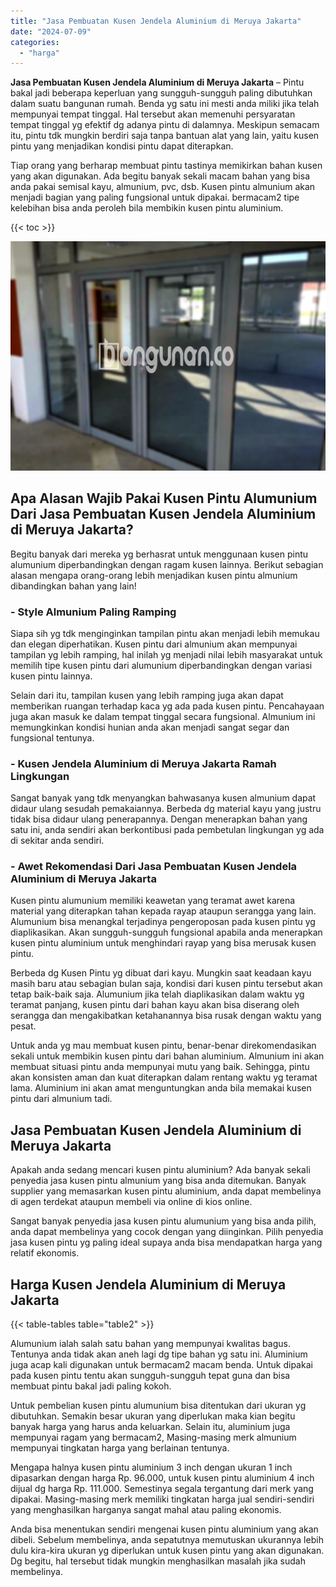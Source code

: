 ```yaml
---
title: "Jasa Pembuatan Kusen Jendela Aluminium di Meruya Jakarta"
date: "2024-07-09"
categories: 
  - "harga"
---
```


**Jasa Pembuatan Kusen Jendela Aluminium di Meruya Jakarta** – Pintu bakal jadi beberapa keperluan yang sungguh-sungguh paling dibutuhkan dalam suatu bangunan rumah. Benda yg satu ini mesti anda miliki jika telah mempunyai tempat tinggal. Hal tersebut akan memenuhi persyaratan tempat tinggal yg efektif dg adanya pintu di dalamnya. Meskipun semacam itu, pintu tdk mungkin berdiri saja tanpa bantuan alat yang lain, yaitu kusen pintu yang menjadikan kondisi pintu dapat diterapkan.

Tiap orang yang berharap membuat pintu tastinya memikirkan bahan kusen yang akan digunakan. Ada begitu banyak sekali macam bahan yang bisa anda pakai semisal kayu, almunium, pvc, dsb. Kusen pintu almunium akan menjadi bagian yang paling fungsional untuk dipakai. bermacam2 tipe kelebihan bisa anda peroleh bila membikin kusen pintu aluminium.

{{< toc >}}

![Jasa Pembuatan Kusen Jendela Aluminium di Meruya Jakarta](/images/harga-kusen-jendela-alumunium-36.png)

## Apa Alasan Wajib Pakai Kusen Pintu Alumunium Dari Jasa Pembuatan Kusen Jendela Aluminium di Meruya Jakarta?

Begitu banyak dari mereka yg berhasrat untuk menggunaan kusen pintu alumunium diperbandingkan dengan ragam kusen lainnya. Berikut sebagian alasan mengapa orang-orang lebih menjadikan kusen pintu almunium dibandingkan bahan yang lain!

### \- Style Almunium Paling Ramping

Siapa sih yg tdk menginginkan tampilan pintu akan menjadi lebih memukau dan elegan diperhatikan. Kusen pintu dari almunium akan mempunyai tampilan yg lebih ramping, hal inilah yg menjadi nilai lebih masyarakat untuk memilih tipe kusen pintu dari alumunium diperbandingkan dengan variasi kusen pintu lainnya.

Selain dari itu, tampilan kusen yang lebih ramping juga akan dapat memberikan ruangan terhadap kaca yg ada pada kusen pintu. Pencahayaan juga akan masuk ke dalam tempat tinggal secara fungsional. Almunium ini memungkinkan kondisi hunian anda akan menjadi sangat segar dan fungsional tentunya.

### \- Kusen Jendela Aluminium di Meruya Jakarta Ramah Lingkungan

Sangat banyak yang tdk menyangkan bahwasanya kusen almunium dapat didaur ulang sesudah pemakaiannya. Berbeda dg material kayu yang justru tidak bisa didaur ulang penerapannya. Dengan menerapkan bahan yang satu ini, anda sendiri akan berkontibusi pada pembetulan lingkungan yg ada di sekitar anda sendiri.

### \- Awet Rekomendasi Dari Jasa Pembuatan Kusen Jendela Aluminium di Meruya Jakarta

Kusen pintu alumunium memiliki keawetan yang teramat awet karena material yang diterapkan tahan kepada rayap ataupun serangga yang lain. Alumunium bisa menangkal terjadinya pengeroposan pada kusen pintu yg diaplikasikan. Akan sungguh-sungguh fungsional apabila anda menerapkan kusen pintu aluminium untuk menghindari rayap yang bisa merusak kusen pintu.

Berbeda dg Kusen Pintu yg dibuat dari kayu. Mungkin saat keadaan kayu masih baru atau sebagian bulan saja, kondisi dari kusen pintu tersebut akan tetap baik-baik saja. Alumunium jika telah diaplikasikan dalam waktu yg teramat panjang, kusen pintu dari bahan kayu akan bisa diserang oleh serangga dan mengakibatkan ketahanannya bisa rusak dengan waktu yang pesat.

Untuk anda yg mau membuat kusen pintu, benar-benar direkomendasikan sekali untuk membikin kusen pintu dari bahan aluminium. Almunium ini akan membuat situasi pintu anda mempunyai mutu yang baik. Sehingga, pintu akan konsisten aman dan kuat diterapkan dalam rentang waktu yg teramat lama. Aluminium ini akan amat menguntungkan anda bila memakai kusen pintu dari almunium tadi.

## Jasa Pembuatan Kusen Jendela Aluminium di Meruya Jakarta

Apakah anda sedang mencari kusen pintu aluminium? Ada banyak sekali penyedia jasa kusen pintu almunium yang bisa anda ditemukan. Banyak supplier yang memasarkan kusen pintu aluminium, anda dapat membelinya di agen terdekat ataupun membeli via online di kios online.

Sangat banyak penyedia jasa kusen pintu alumunium yang bisa anda pilih, anda dapat membelinya yang cocok dengan yang diinginkan. Pilih penyedia jasa kusen pintu yg paling ideal supaya anda bisa mendapatkan harga yang relatif ekonomis.

## Harga Kusen Jendela Aluminium di Meruya Jakarta

{{< table-tables table="table2" >}}

Alumunium ialah salah satu bahan yang mempunyai kwalitas bagus. Tentunya anda tidak akan aneh lagi dg tipe bahan yg satu ini. Aluminium juga acap kali digunakan untuk bermacam2 macam benda. Untuk dipakai pada kusen pintu tentu akan sungguh-sungguh tepat guna dan bisa membuat pintu bakal jadi paling kokoh.

Untuk pembelian kusen pintu alumunium bisa ditentukan dari ukuran yg dibutuhkan. Semakin besar ukuran yang diperlukan maka kian begitu banyak harga yang harus anda keluarkan. Selain itu, aluminium juga mempunyai ragam yang bermacam2, Masing-masing merk almunium mempunyai tingkatan harga yang berlainan tentunya.

Mengapa halnya kusen pintu aluminium 3 inch dengan ukuran 1 inch dipasarkan dengan harga Rp. 96.000, untuk kusen pintu aluminium 4 inch dijual dg harga Rp. 111.000. Semestinya segala tergantung dari merk yang dipakai. Masing-masing merk memiliki tingkatan harga jual sendiri-sendiri yang menghasilkan harganya sangat mahal atau paling ekonomis.

Anda bisa menentukan sendiri mengenai kusen pintu aluminium yang akan dibeli. Sebelum membelinya, anda sepatutnya memutuskan ukurannya lebih dulu kira-kira ukuran yg diperlukan untuk kusen pintu yang akan digunakan. Dg begitu, hal tersebut tidak mungkin menghasilkan masalah jika sudah membelinya.
